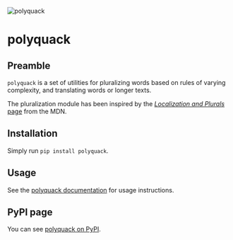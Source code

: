 ![polyquack](https://patryk-media.gitlab.io/polyquack/logo/polyquack.svg)

# polyquack

## Preamble

`polyquack` is a set of utilities for pluralizing words based on rules of varying complexity, and translating words or longer texts.

The pluralization module has been inspired by the [*Localization and Plurals* page](https://developer.mozilla.org/en-US/docs/Mozilla/Localization/Localization_and_Plurals) from the MDN.

## Installation

Simply run `pip install polyquack`.

## Usage

See the [polyquack documentation](https://patryk-media.gitlab.io/polyquack/docs/) for usage instructions.

## PyPI page

You can see [polyquack on PyPI](https://pypi.org/project/polyquack/).
